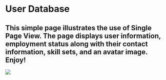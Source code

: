 # User Database
## This simple page illustrates the use of Single Page View. The page displays user information, employment status along with their contact information, skill sets, and an avatar image.  Enjoy!

![](https://thumbs.gfycat.com/RelievedJubilantGalago-size_restricted.gif)
